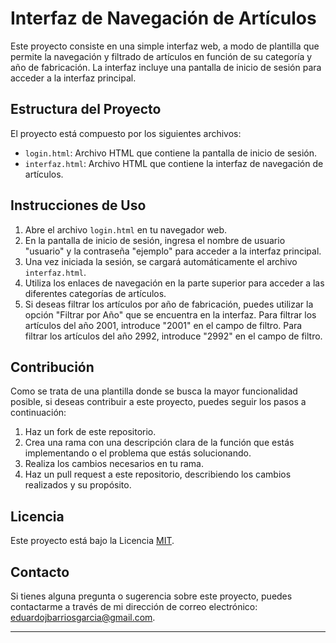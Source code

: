 # Interfaz de Navegación de Artículos

Este proyecto consiste en una simple interfaz web, a modo de plantilla que permite la navegación y filtrado de artículos en función de su categoría y año de fabricación. La interfaz incluye una pantalla de inicio de sesión para acceder a la interfaz principal.

## Estructura del Proyecto

El proyecto está compuesto por los siguientes archivos:

- `login.html`: Archivo HTML que contiene la pantalla de inicio de sesión.
- `interfaz.html`: Archivo HTML que contiene la interfaz de navegación de artículos.

## Instrucciones de Uso

1. Abre el archivo `login.html` en tu navegador web.
2. En la pantalla de inicio de sesión, ingresa el nombre de usuario "usuario" y la contraseña "ejemplo" para acceder a la interfaz principal.
3. Una vez iniciada la sesión, se cargará automáticamente el archivo `interfaz.html`.
4. Utiliza los enlaces de navegación en la parte superior para acceder a las diferentes categorías de artículos.
5. Si deseas filtrar los artículos por año de fabricación, puedes utilizar la opción "Filtrar por Año" que se encuentra en la interfaz. Para filtrar los artículos del año 2001, introduce "2001" en el campo de filtro. Para filtrar los artículos del año 2992, introduce "2992" en el campo de filtro.

## Contribución

Como se trata de una plantilla donde se busca la mayor funcionalidad posible, si deseas contribuir a este proyecto, puedes seguir los pasos a continuación:

1. Haz un fork de este repositorio.
2. Crea una rama con una descripción clara de la función que estás implementando o el problema que estás solucionando.
3. Realiza los cambios necesarios en tu rama.
4. Haz un pull request a este repositorio, describiendo los cambios realizados y su propósito.

## Licencia

Este proyecto está bajo la Licencia [MIT](https://opensource.org/licenses/MIT).

## Contacto

Si tienes alguna pregunta o sugerencia sobre este proyecto, puedes contactarme a través de mi dirección de correo electrónico: [eduardojbarriosgarcia@gmail.com](mailto:eduardojbarriosgarcia@gmail.com).

---

